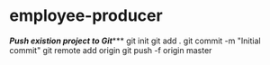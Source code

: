 # employee-producer
*************Push existion project to Git****************
git init
git add .
git commit -m "Initial commit"
git remote add origin <project url>
git push -f origin master

